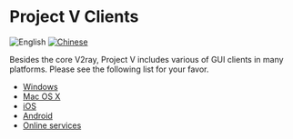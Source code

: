 # Project V Clients

![English](../resources/english.svg) [![Chinese](../resources/chinese.svg)](https://www.v2ray.com/ui_client/)

Besides the core V2ray, Project V includes various of GUI clients in many platforms. Please see the following list for your favor.

* [Windows](windows.md)
* [Mac OS X](osx.md)
* [iOS](ios.md)
* [Android](android.md)
* [Online services](ui_client/service.md)